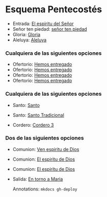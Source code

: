 # Esquema Pentecostés

- Entrada: [El espiritu del Señor](entrada/el_espiritu_del_senior.md)
- Señor ten piedad: [señor ten piedad](senior_ten_piedad/senior_7.md)
- Gloria: [Gloria](gloria/gloria_5.md)
- Aleluya: [Aleluya](aleluya/aleluya_d.md)
### Cualquiera de las siguientes opciones
- Ofertorio: [Hemos entregado](sabado_santo/hemos_entregado.md)
- Ofertorio: [Hemos entregado](ofertorio/con_el_vino_y_con_el_pan.md)
- Ofertorio: [Hemos entregado](ofertorio/te_presentamos_el_vino_y_el_pan.md)
- Ofertorio: [Hemos entregado](ofertorio/toma_nuestros_corazones.md)
### Cualquiera de las siguientes opciones
- Santo: [Santo ](santo/santo_5.md)
- Santo: [Santo Tradicional ](santo/santo_tradicional.md)

- Cordero: [Cordero 3](sabado_santo/cordero_3.md)
### Dos de las siguientes opciones
- Comunion: [Ven espiritu de Dios](pentecostes/ven_espiritu_de_dios.md)
- Comunion: [El espiritu de Dios](pentecostes/el_espiritu_de_dios.md)
- Comunion: [El espiritu de Dios](pentecostes/el_espiritu_de_dios.md)
- Salida: [En torno a Maria](salida/en_torno_a_maria.md)

  Annotations:
  `mkdocs gh-deploy`